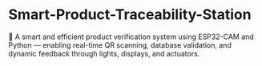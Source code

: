 # Smart-Product-Traceability-Station
🔎 A smart and efficient product verification system using ESP32-CAM and Python — enabling real-time QR scanning, database validation, and dynamic feedback through lights, displays, and actuators.
